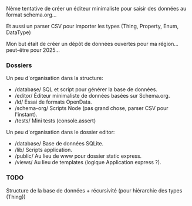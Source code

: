 Nème tentative de créer un éditeur minimaliste pour saisir des données au format schema.org...

Et aussi un parser CSV pour importer les types (Thing, Property, Enum, DataType)

Mon but était de créer un dépôt de données ouvertes pour ma région... peut-être pour 2025...

### Dossiers

Un peu d'organisation dans la structure:

 - /database/ SQL et script pour générer la base de données.
 - /editor/ Éditeur minimaliste de données basées sur Schema.org.
 - /ld/ Essai de formats OpenData.
 - /schema-org/ Scripts Node (pas grand chose, parser CSV pour l'instant).
 - /tests/ Mini tests (console.assert)

Un peu d'organisation dans le dossier editor:

 - /database/ Base de données SQLite.
 - /lib/ Scripts application.
 - /public/ Au lieu de www pour dossier static express.
 - /views/ Au lieu de templates (logique Application express ?).

### TODO

Structure de la base de données + récursivité (pour hiérarchie des types (Thing))
